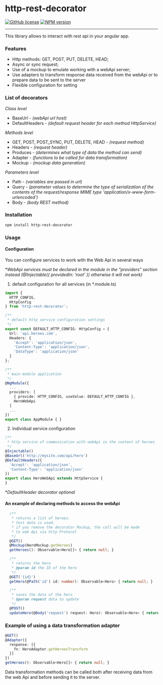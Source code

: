 # http-rest-decorator


[![GitHub license](https://img.shields.io/badge/license-MIT-blue.svg)](LICENSE)
[![NPM version](https://badge.fury.io/js/http-rest-decorator.svg)](http://badge.fury.io/js/http-rest-decorator)

****
This library allows to interact with rest api in your angular app.

### Features
- Http methods: GET, POST, PUT, DELETE, HEAD;
- Async or sync request;
- Use of a mockup to emulate working with a webApi server;
- Use adapters to transform response data received from the webApi or to prepare data to be sent to the server
- Flexible configuration for setting


### List of decorators
*Class level*

- BaseUrl - *(webApi url host)*
- DefaultHeaders - *(default request header for each method HttpService)*

*Methods level*
- GET, POST, POST_SYNC, PUT, DELETE, HEAD - *(request method)*
- Headers - *(request header)*
- Produces - *(determines what type of data the method can send)*
- Adapter - *(functions to be called for data transformation)*
- Mockup - *(mockup data generation)*

*Parameters level*
- Path - *(variables are passed in url)*
- Query - *(parameter values to determine the type of serialization of the contents of the request/response MIME type 'application/x-www-form-urlencoded')*
- Body - *(body REST method)*

### Installation

```sh
npm install http-rest-decorator
```

### Usage


#### Configuration

You can configure services to work with the Web Api in several ways


**WebApi services must be declared in the module in the "providers" section instead (@Injectable({
  providedIn: 'root'
}) otherwise it will not work)*


1. default configuration for all services (in *.module.ts)

```typescript
import {
  HTTP_CONFIG,
  HttpConfig
} from 'http-rest-decorator';

/**
 * default http service configuration settings
 */
export const DEFAULT_HTTP_CONFIG: HttpConfig = {
  Url: 'api.heroes.com',
  Headers: {
    'Accept': 'application/json',
    'Content-Type': 'application/json',
    'DataType': 'application/json'
  }
};

/**
 * main module application
 */
@NgModule({
  ...
  providers: [
    { provide: HTTP_CONFIG, useValue: DEFAULT_HTTP_CONFIG },
    HeroWebApi
  ]
  ...
})
export class AppModule { }

```

2. Individual service configuration

```typescript
/**
 * http service of communication with webApi in the context of heroes
 */
@Injectable()
@BaseUrl('http://mysite.com/api/hero')
@DefaultHeaders({
  'Accept': 'application/json',
  'Content-Type': 'application/json'
})
export class HeroWebApi extends HttpService {
}
````

**DefaultHeader decorator optional*

#### An example of declaring methods to access the webApi

```typescript
  /**
   * returns a list of heroes.
   * test data is used.
   * if you remove the decorator Mockup, the call will be made
   * to web Api via http Protocol
   */
  @GET()
  @Mockup(HeroMockup.getHeroes)
  getHeroes(): Observable<Hero[]> { return null; }

  /**
   * returns the hero
   * @param id the ID of the hero
   */
  @GET('{id}')
  getHero(@Path('id') id: number): Observable<Hero> { return null; }

  /**
   * saves the data of the hero
   * @param request data to update
   */
  @POST()
  updateHero(@Body('request') request: Hero): Observable<Hero> { return null; }
```

### Example of using a data transformation adapter

```typescript
@GET()
@Adapter({
  response: [{
    fn: HeroAdapter.getHeroesTransform
  }]
})
getHeroes(): Observable<Hero[]> { return null; }
```
Data transformation methods can be called both after receiving data from the web Api and before sending it to the server.
